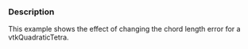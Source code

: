 ### Description
This example shows the effect of changing the chord length error for a vtkQuadraticTetra.
